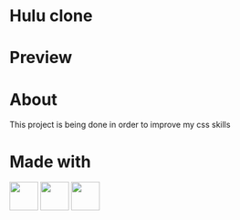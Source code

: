 <h1>Hulu clone</h1>

<h1>Preview</h1>

<h1>About</h1>
<p>This project is being done in order to improve my css skills</p>

<h1>Made with</h1>
<div>
  <img width="50" height="50" src="https://cdn.jsdelivr.net/gh/devicons/devicon/icons/html5/html5-original.svg" />
  <img width="50" height="50" src="https://cdn.jsdelivr.net/gh/devicons/devicon/icons/css3/css3-original.svg" />
  <img width="50" height="50" src="https://cdn.jsdelivr.net/gh/devicons/devicon/icons/javascript/javascript-original.svg" />
</div>
